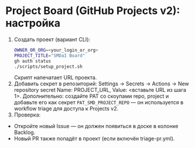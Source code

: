 # Project Board (GitHub Projects v2): настройка
1. Создать проект (вариант CLI):
   ```bash
   OWNER_OR_ORG=<your_login_or_org>
   PROJECT_TITLE="SMDaI Board"
   gh auth status
   ./scripts/setup_project.sh
   ```
   Скрипт напечатает URL проекта.
2. Добавить секрет в репозиторий:
   Settings → Secrets → Actions → New repository secret
   Name: PROJECT_URL, Value: <вставьте URL из шага 1>.
   Дополнительно: создайте PAT со скоупами repo, project и добавьте его как секрет `PAT_SMD_PROJECT_REPO` — он используется в workflow triage для доступа к Projects v2.
3. Проверка:

* Откройте новый Issue — он должен появиться в доске в колонке Backlog.
* Новый PR также попадёт в проект (если включён triage-pr.yml).
